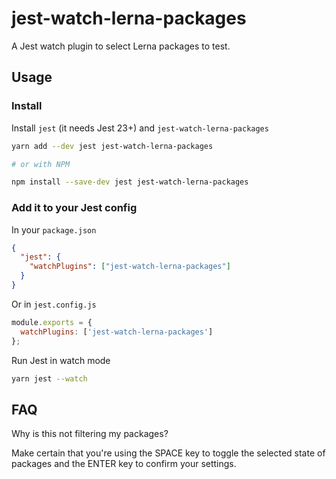 # jest-watch-lerna-packages

A Jest watch plugin to select Lerna packages to test.

## Usage

### Install

Install `jest` (it needs Jest 23+) and `jest-watch-lerna-packages`

```sh
yarn add --dev jest jest-watch-lerna-packages

# or with NPM

npm install --save-dev jest jest-watch-lerna-packages
```

### Add it to your Jest config

In your `package.json`

```json
{
  "jest": {
    "watchPlugins": ["jest-watch-lerna-packages"]
  }
}
```

Or in `jest.config.js`

```js
module.exports = {
  watchPlugins: ['jest-watch-lerna-packages']
};
```

Run Jest in watch mode

```sh
yarn jest --watch
```

## FAQ

Why is this not filtering my packages?

Make certain that you're using the SPACE key to toggle the selected state of packages and the ENTER key to confirm your settings.
